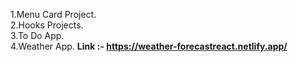 1.Menu Card Project.
<br>
2.Hooks Projects.
<br>
3.To Do App.
<br>
4.Weather App. <b>Link :-<b/> https://weather-forecastreact.netlify.app/

